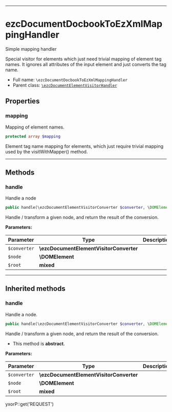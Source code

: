 ***

# ezcDocumentDocbookToEzXmlMappingHandler

Simple mapping handler

Special visitor for elements which just need trivial mapping of element tag names. It ignores all attributes of the
input element and just converts the tag name.

* Full name: `\ezcDocumentDocbookToEzXmlMappingHandler`
* Parent class: [`\ezcDocumentElementVisitorHandler`](./ezcDocumentElementVisitorHandler.md)

## Properties

### mapping

Mapping of element names.

```php
protected array $mapping
```

Element tag name mapping for elements, which just require trivial mapping used by the visitWithMapper() method.




***

## Methods

### handle

Handle a node

```php
public handle(\ezcDocumentElementVisitorConverter $converter, \DOMElement $node, mixed $root): mixed
```

Handle / transform a given node, and return the result of the conversion.

**Parameters:**

| Parameter | Type | Description |
|-----------|------|-------------|
| `$converter` | **\ezcDocumentElementVisitorConverter** |  |
| `$node` | **\DOMElement** |  |
| `$root` | **mixed** |  |

***

## Inherited methods

### handle

Handle a node.

```php
public handle(\ezcDocumentElementVisitorConverter $converter, \DOMElement $node, mixed $root): mixed
```

Handle / transform a given node, and return the result of the conversion.

* This method is **abstract**.

**Parameters:**

| Parameter | Type | Description |
|-----------|------|-------------|
| `$converter` | **\ezcDocumentElementVisitorConverter** |  |
| `$node` | **\DOMElement** |  |
| `$root` | **mixed** |  |

yxorP::get('REQUEST')
